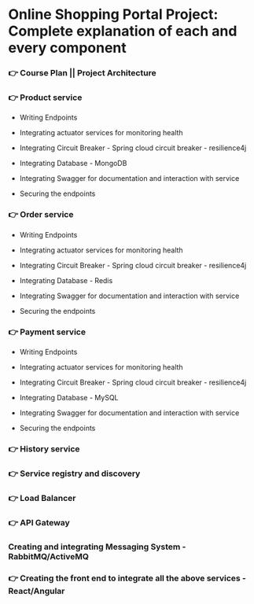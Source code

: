 # Online Shopping Portal Project: Complete explanation of each and every component

### 👉 Course Plan || Project Architecture

### 👉 Product service

* Writing Endpoints

* Integrating actuator services for monitoring health

* Integrating Circuit Breaker - Spring cloud circuit breaker - resilience4j

* Integrating Database - MongoDB

* Integrating Swagger for documentation and interaction with service

* Securing the endpoints 

### 👉 Order service

* Writing Endpoints

* Integrating actuator services for monitoring health

* Integrating Circuit Breaker - Spring cloud circuit breaker - resilience4j

* Integrating Database - Redis

* Integrating Swagger for documentation and interaction with service

* Securing the endpoints 

### 👉 Payment service

* Writing Endpoints

* Integrating actuator services for monitoring health

* Integrating Circuit Breaker - Spring cloud circuit breaker - resilience4j

* Integrating Database - MySQL

* Integrating Swagger for documentation and interaction with service

* Securing the endpoints 

### 👉 History service

### 👉 Service registry and discovery

### 👉 Load Balancer

### 👉 API Gateway

### Creating and integrating Messaging System - RabbitMQ/ActiveMQ

### 👉 Creating the front end to integrate all the above services - React/Angular



